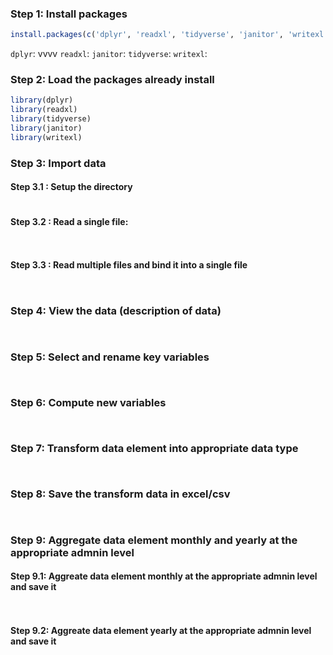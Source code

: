 ### Step 1: Install packages
```r
install.packages(c('dplyr', 'readxl', 'tidyverse', 'janitor', 'writexl'))
```
`dplyr`: vvvv
`readxl`:
`janitor`:
`tidyverse`:
`writexl`:

### Step 2: Load the packages already install
```r
library(dplyr)
library(readxl)
library(tidyverse)
library(janitor)
library(writexl)

```
### Step 3: Import data

#### Step 3.1 : Setup the directory
```r


```
#### Step 3.2 : Read a single file:
```r



```
#### Step 3.3 : Read multiple files and bind it into a single file
```r



```
### Step 4: View the data (description of data)
```r



```
### Step 5: Select and rename key variables
```r



```
### Step 6: Compute new variables
```r



```
### Step 7: Transform data element into appropriate data type
```r



```
### Step 8: Save the transform data in excel/csv
```r



```
### Step 9: Aggregate data element monthly and yearly at the appropriate admnin level

#### Step 9.1: Aggreate data element monthly at the appropriate admnin level and save it
```r



```
#### Step 9.2: Aggreate data element yearly at the appropriate admnin level and save it
```r



```


